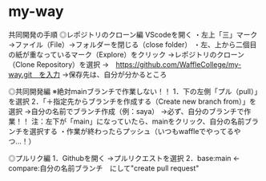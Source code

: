 # my-way

共同開発の手順
◎レポジトリのクローン編
VScodeを開く
・左上「三」マーク→ファイル（File）→フォルダーを閉じる（close folder）
・左、上から二個目の紙が重なっているマーク（Explore）をクリック
→レポジトリのクローン（Clone Repository）を選択
→　https://github.com/WaffleCollege/my-way.git　を入力
→保存先は、自分が分かるところ


◎共同開発編
※絶対mainブランチで作業しない！！
1．下の左側「プル（pull）」を選択
2．「＋指定先からブランチを作成する（Create new branch from）」を選択
→自分の名前でブランチ作成（例：saya）
→必ず、自分のブランチで作業！！
注：左下が「main」になっていたら、mainをクリック、自分の名前ブランチを選択する
・作業が終わったらプッシュ（いつもwaffleでやってるやつ…！）

◎プルリク編
1．Githubを開く
→プルリクエストを選択
2．base:main ←　compare:自分の名前ブランチ　にして"create pull request"


